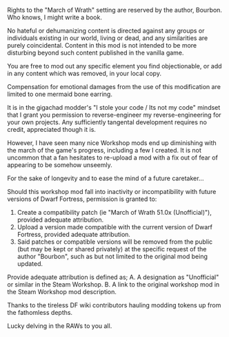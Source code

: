 Rights to the "March of Wrath" setting are reserved by the author, Bourbon. Who knows, I might write a book.

No hateful or dehumanizing content is directed against any groups or individuals existing in our world, living or dead, and any
similarities are purely coincidental. Content in this mod is not intended to be more disturbing beyond such content
published in the vanilla game.

You are free to mod out any specific element you find objectionable, or add in any content which was removed, in your local copy.

Compensation for emotional damages from the use of this modification are limited to one mermaid bone earring.

It is in the gigachad modder's "I stole your code / Its not my code" mindset that I grant you permission to reverse-engineer
my reverse-engineering for your own projects. Any sufficiently tangental development requires no credit, appreciated though it is.

However, I have seen many nice Workshop mods end up diminishing with the march of the game's progress, including a few I created.
It is not uncommon that a fan hesitates to re-upload a mod with a fix out of fear of appearing to be somehow unseemly.

For the sake of longevity and to ease the mind of a future caretaker...

Should this workshop mod fall into inactivity or incompatibility with future versions of Dwarf Fortress, permission is granted to:

1. Create a compatibility patch (ie "March of Wrath 51.0x (Unofficial)"), provided adequate attribution.
2. Upload a version made compatible with the current version of Dwarf Fortress, provided adequate attribution.
3. Said patches or compatible versions will be removed from the public (but may be kept or shared privately)
   at the specific request of the author "Bourbon", such as but not limited to the original mod being updated.

Provide adequate attribution is defined as;
	A. A designation as "Unofficial" or similar in the Steam Workshop.
	B. A link to the original workshop mod in the Steam Workshop mod description.

Thanks to the tireless DF wiki contributors hauling modding tokens up from the fathomless depths.

Lucky delving in the RAWs to you all.
